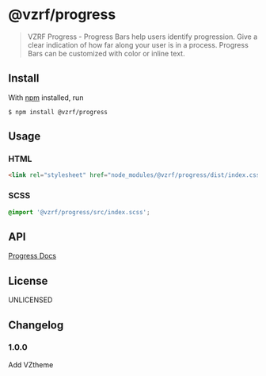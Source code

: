# @vzrf/progress

> VZRF Progress - Progress Bars help users identify progression. Give a clear indication of how far along your user is in a process. Progress Bars can be customized with color or inline text.

## Install

With [npm](https://npmjs.org/) installed, run

```
$ npm install @vzrf/progress
```

## Usage

### HTML
```html
<link rel="stylesheet" href="node_modules/@vzrf/progress/dist/index.css">
```

### SCSS
```scss
@import '@vzrf/progress/src/index.scss';
```

## API
[Progress Docs](https://vzrf-docs.cfappsawsnpeast.ebiz.verizon.com/ui-elements/progress)

## License
UNLICENSED

## Changelog

### 1.0.0
Add VZtheme

